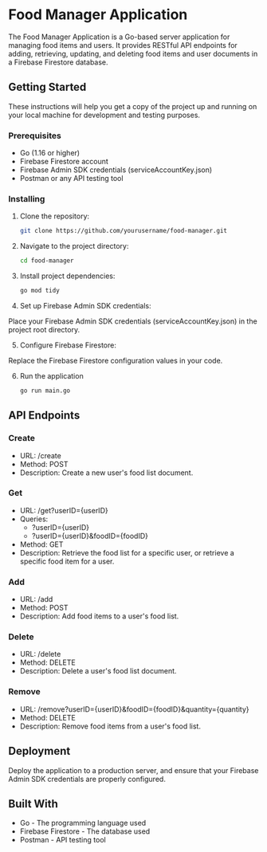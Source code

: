 # Food Manager Application

The Food Manager Application is a Go-based server application for managing food items and users. It provides RESTful API endpoints for adding, retrieving, updating, and deleting food items and user documents in a Firebase Firestore database.

## Getting Started

These instructions will help you get a copy of the project up and running on your local machine for development and testing purposes.

### Prerequisites

- Go (1.16 or higher)
- Firebase Firestore account
- Firebase Admin SDK credentials (serviceAccountKey.json)
- Postman or any API testing tool

### Installing

1. Clone the repository:

   ```bash
   git clone https://github.com/yourusername/food-manager.git

2. Navigate to the project directory:
    ```bash
    cd food-manager
   
3. Install project dependencies:
   ```bash
   go mod tidy

4. Set up Firebase Admin SDK credentials:

Place your Firebase Admin SDK credentials (serviceAccountKey.json) in the project root directory.

5. Configure Firebase Firestore:

Replace the Firebase Firestore configuration values in your code.

6. Run the application
    ```bash
   go run main.go

## API Endpoints

### Create 
* URL: /create
* Method: POST
* Description: Create a new user's food list document.

### Get 
* URL: /get?userID={userID}
* Queries:
  * ?userID={userID}
  * ?userID={userID}&foodID={foodID}
* Method: GET
* Description: Retrieve the food list for a specific user, or retrieve a specific food item for a user.

### Add 
* URL: /add
* Method: POST
* Description: Add food items to a user's food list.

### Delete 
* URL: /delete
* Method: DELETE
* Description: Delete a user's food list document.

### Remove 
* URL: /remove?userID={userID}&foodID={foodID}&quantity={quantity}
* Method: DELETE
* Description: Remove food items from a user's food list.

## Deployment
Deploy the application to a production server, and ensure that your Firebase Admin SDK credentials are properly configured.

## Built With
* Go - The programming language used
* Firebase Firestore - The database used
* Postman - API testing tool